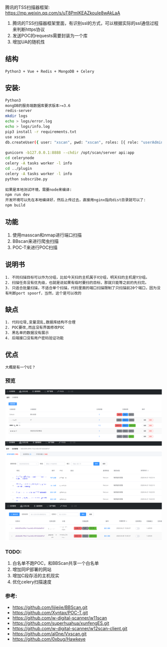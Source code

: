


腾讯的TSS扫描器框架:  <https://mp.weixin.qq.com/s/uT8PmlKEAZkouIe8wAkLaA>
1. 腾讯的TSS扫描器框架里面，有识别ssl的方式，可以根据实际的ssl通信过程来判断https协议
2. 发送POC的requests需要封装为一个库
3. 增加UA的随机性

## 结构

```
Python3 + Vue + Redis + MongoDB + Celery
```

## 安装:

```sh
Python3
mongDB的服务端数据库要求版本>=3.6
redis-server
mkdir logs
echo > logs/error.log
echo > logs/info.log
pip3 install -r requirements.txt
use xscan
db.createUser({ user: "xscan", pwd: "xscan", roles: [{ role: "userAdminAnyDatabase", db: "admin" }] })

gunicorn -b127.0.0.1:8888 --chdir /opt/scan/server api:app
cd celerynode
celery -A tasks worker -l info
cd ../plugin
celery -A tasks worker -l info
python subscribe.py

如果是本地测试环境，需要node来编译:
npm run dev
开发环境可以先在本地编译好，然后上传过去，直接用nginx指向dist目录就可以了:
npm build
```

## 功能
1. 使用masscan和nmap进行端口扫描
2. BBscan来进行爬虫扫描
3. POC-T来进行POC扫描

## 说明书

```
1. 不同扫描目标可以作为分组，比如今天扫的主机属于X分组，明天扫的主机是Y分组。
2. 扫描任务没有优先级，也就是说如果有临时要扫的目标，那就只能等之前的先扫完。
3. 只适合批量扫描，不适合单个扫描，代码里面的端口扫描限制了只扫描前20个端口，因为没有判断port spoorf，当然，这个是可以改的
```

## 缺点
```
1. 代码垃圾,变量混乱,数据库结构不合理
2. POC要改,而且没有界面修改POC
3. 黑名单的数据没有展示
4. 后端接口没有用户密码验证功能 
```
## 优点
```
大概是有一个UI？
```


### 预览
![](WX20200426-162949.png)
![](WX20200426-163020.png)
![](WechatIMG164.png)

### TODO:
1. 白名单不跑POC，和BBScan共享一个白名单
2. 增加同IP部署的网站
3. 增加C段存活的主机现实
4. 优化celery扫描速度

### 参考:
* <https://github.com/lijiejie/BBScan.git>
* <https://github.com/Xyntax/POC-T.git>
* <https://github.com/w-digital-scanner/w11scan>
* <https://github.com/superhuahua/xunfengES.git>
* <https://github.com/w-digital-scanner/w12scan-client.git>
* <https://github.com/al0ne/Vxscan.git>
* <https://github.com/0xbug/Hawkeye>
